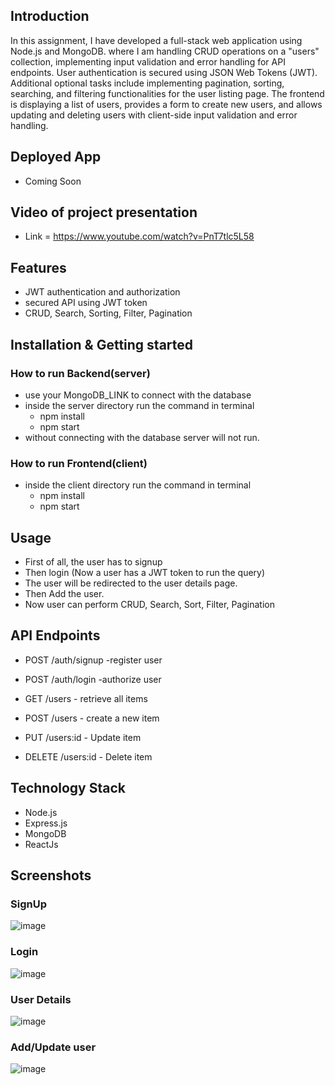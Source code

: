 ## Introduction
In this assignment, I have developed a full-stack web application using Node.js and MongoDB. where I am handling CRUD operations on a "users" collection, implementing input validation and error handling for API endpoints. User authentication is secured using JSON Web Tokens (JWT). Additional optional tasks include implementing pagination, sorting, searching, and filtering functionalities for the user listing page. The frontend is displaying a list of users, provides a form to create new users, and allows updating and deleting users with client-side input validation and error handling.


## Deployed App
- Coming Soon

## Video of project presentation
- Link = https://www.youtube.com/watch?v=PnT7tlc5L58

## Features

- JWT authentication and authorization
- secured API using JWT token 
- CRUD, Search, Sorting, Filter, Pagination

## Installation & Getting started

### How to run Backend(server) 
- use your MongoDB_LINK to connect with the database 
- inside the server directory run the command in terminal 
    - npm install 
    - npm start
- without connecting with the database server will not run.

### How to run Frontend(client) 
- inside the client directory run the command in terminal 
    - npm install 
    - npm start

## Usage
- First of all, the user has to signup 
- Then login (Now a user has a JWT token to run the query)
- The user will be redirected to the user details page.
- Then Add the user.
- Now user can perform CRUD, Search, Sort, Filter, Pagination

## API Endpoints

- POST /auth/signup -register user
- POST /auth/login -authorize user

- GET /users - retrieve all items
- POST /users - create a new item
- PUT /users:id - Update item
- DELETE /users:id - Delete item


## Technology Stack
- Node.js
- Express.js
- MongoDB
- ReactJs

## Screenshots

### SignUp
![image](https://github.com/cs2812/Digi_Sidekick_Assignments/assets/101570543/eb278a4a-22d7-4e94-ab23-f650b839f4ef)
### Login
![image](https://github.com/cs2812/Digi_Sidekick_Assignments/assets/101570543/8ab9dbd3-35d8-4e6c-9b48-77303ac16d64)
### User Details
![image](https://github.com/cs2812/Digi_Sidekick_Assignments/assets/101570543/02a37bb7-cc87-42ae-8c26-f2c20e7562fd)
### Add/Update user
![image](https://github.com/cs2812/Digi_Sidekick_Assignments/assets/101570543/06b1164f-bed0-4efd-aa89-c299469cf62a)



